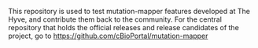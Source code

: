 This repository is used to test mutation-mapper features developed at The Hyve,
and contribute them back to the community. For the central repository that
holds the official releases and release candidates of the project, go to
https://github.com/cBioPortal/mutation-mapper

